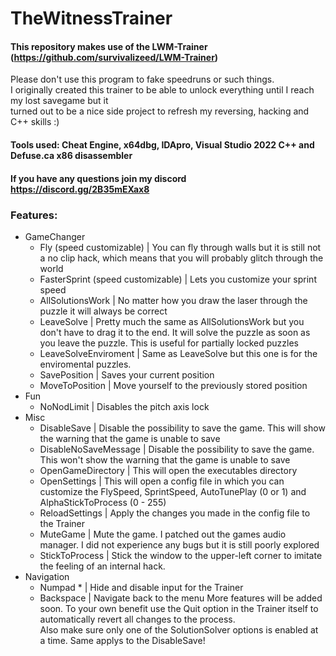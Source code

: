# TheWitnessTrainer
#### This repository makes use of the LWM-Trainer (https://github.com/survivalizeed/LWM-Trainer)
Please don't use this program to fake speedruns or such things.  
I originally created this trainer to be able to unlock everything until I reach my lost savegame but it  
turned out to be a nice side project to refresh my reversing, hacking and C++ skills :)
#### Tools used: Cheat Engine, x64dbg, IDApro, Visual Studio 2022 C++ and Defuse.ca x86 disassembler 
#### If you have any questions join my discord https://discord.gg/2B35mEXax8  
  
### Features:

- GameChanger
  - Fly (speed customizable) | You can fly through walls but it is still not a no clip hack, which means that you will probably glitch through the world 
  - FasterSprint (speed customizable) | Lets you customize your sprint speed
  - AllSolutionsWork | No matter how you draw the laser through the puzzle it will always be correct 
  - LeaveSolve | Pretty much the same as AllSolutionsWork but you don't have to drag it to the end. It will solve the puzzle as soon as you leave the puzzle. This is useful for partially locked puzzles
  - LeaveSolveEnviroment | Same as LeaveSolve but this one is for the enviromental puzzles.
  - SavePosition | Saves your current position
  - MoveToPosition | Move yourself to the previously stored position
- Fun
  - NoNodLimit | Disables the pitch axis lock
- Misc
  - DisableSave | Disable the possibility to save the game. This will show the warning that the game is unable to save
  - DisableNoSaveMessage | Disable the possibility to save the game. This won't show the warning that the game is unable to save
  - OpenGameDirectory | This will open the executables directory
  - OpenSettings | This will open a config file in which you can customize the FlySpeed, SprintSpeed, AutoTunePlay (0 or 1) and AlphaStickToProcess (0 - 255)
  - ReloadSettings | Apply the changes you made in the config file to the Trainer
  - MuteGame | Mute the game. I patched out the games audio manager. I did not experience any bugs but it is still poorly explored
  - StickToProcess | Stick the window to the upper-left corner to imitate the feeling of an internal hack.
- Navigation
  - Numpad * | Hide and disable input for the Trainer
  - Backspace | Navigate back to the menu
More features will be added soon. To your own benefit use the Quit option in the Trainer itself to automatically revert all changes to the process.  
Also make sure only one of the SolutionSolver options is enabled at a time. Same applys to the DisableSave!
